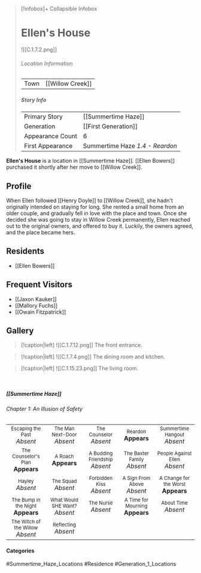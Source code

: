 > [!infobox]+ Collapsible Infobox
> # Ellen's House
> ![[C.1.7.2.png]] 
> ###### Location Information
> |  |  | 
> | ---- | ---- | 
> | Town | [[Willow Creek]] | 
> 
> ##### Story Info
> |  |  | 
> | ---- | ---- | 
> | Primary Story | [[Summertime Haze]] | 
> | Generation | [[First Generation]]|
> | Appearance Count | 6 | 
> | First Appearance | Summertime Haze *1.4 - Reardon*

**Ellen's House** is a location in [[Summertime Haze]]. [[Ellen Bowers]] purchased it shortly after her move to [[Willow Creek]].

## Profile
When Ellen followed [[Henry Doyle]] to [[Willow Creek]], she hadn't originally intended on staying for long. She rented a small home from an older couple, and gradually fell in love with the place and town. Once she decided she was going to stay in Willow Creek permanently, Ellen reached out to the original owners, and offered to buy it. Luckily, the owners agreed, and the place became hers.

## Residents
- [[Ellen Bowers]]

## Frequent Visitors
- [[Jaxon Kauker]]
- [[Mallory Fuchs]]
- [[Owain Fitzpatrick]]

## Gallery
> [!caption|left]
> ![[C.1.7.12.png]] 
> The front entrance.

> [!caption|left]
> ![[C.1.7.4.png]] 
> The dining room and kitchen.

> [!caption|left]
> ![[C.1.15.23.png]] 
> The living room.

<br style="clear:both; margin: 0; padding: 0" />

##### [[Summertime Haze]]
###### Chapter 1: An Illusion of Safety
|                                                                       |     |     |     |     |
| --------------------------------------------------------------------- | --- | --- | --- | --- |
| <center><font size=2>Escaping the Past<br><font size=3>*Absent*  | <center><font size=2>The Man Next-Door<br><font size=3>*Absent* | <center><font size=2>The Counselor<br><font size=3>*Absent* | <center><font size=2>Reardon<br><font size=3>**Appears** | <center><font size=2>Summertime Hangout<br><font size=3>*Absent*|
| <center><font size=2>The Counselor's Plan<br><font size=3>**Appears** | <center><font size=2>A Roach<br><font size=3>**Appears**  | <center><font size=2>A Budding Friendship<br><font size=3>*Absent*| <center><font size=2>The Baxter Family<br><font size=3>*Absent* | <center><font size=2>People Against Ellen<br><font size=3>*Absent* |
| <center><font size=2>Hayley<br><font size=3>*Absent*  | <center><font size=2>The Squad<br><font size=3>*Absent* | <center><font size=2>Forbidden Kiss<br><font size=3>*Absent*| <center><font size=2>A Sign From Above<br><font size=3>*Absent*| <center><font size=2>A Change for the Worst<br><font size=3>**Appears** |
| <center><font size=2>The Bump in the Night<br><font size=3>**Appears**   | <center><font size=2>What Would SHE Want?<br><font size=3>*Absent* | <center><font size=2>The Nurse<br><font size=3>*Absent* | <center><font size=2>A Time for Mourning<br><font size=3>**Appears**| <center><font size=2>About Time<br><font size=3>*Absent* |
| <center><font size=2>The Witch of the Willow<br><font size=3>*Absent* | <center><font size=2>Reflecting<br><font size=3>*Absent* |

#### Categories
#Summertime_Haze_Locations #Residence #Generation_1_Locations
